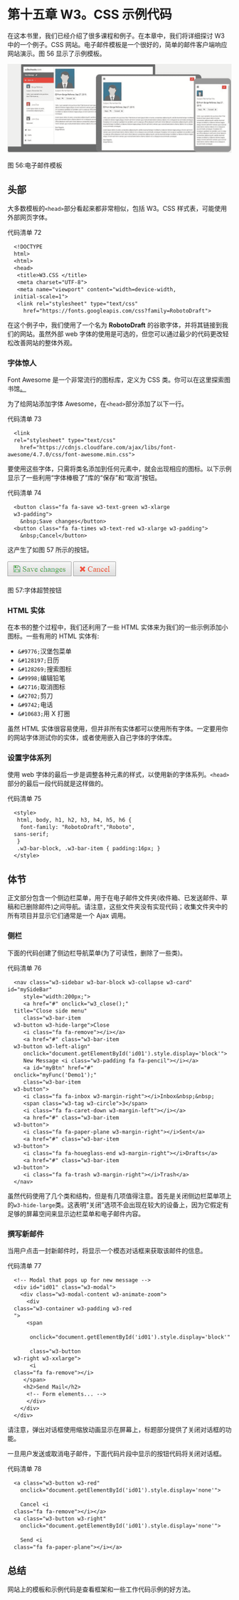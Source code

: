 # 第十五章 W3。CSS 示例代码

在这本书里，我们已经介绍了很多课程和例子。在本章中，我们将详细探讨 W3 中的一个例子。CSS 网站。电子邮件模板是一个很好的，简单的邮件客户端响应网站演示。图 56 显示了示例模板。

![](img/image062.jpg)

图 56:电子邮件模板

## 头部

大多数模板的`<head>`部分看起来都非常相似，包括 W3。CSS 样式表，可能使用外部网页字体。

代码清单 72

```
  <!DOCTYPE
  html>
  <html>
  <head>
   <title>W3.CSS </title>      
   <meta charset="UTF-8">      
   <meta name="viewport" content="width=device-width,
  initial-scale=1">      
   <link rel="stylesheet" type="text/css"
     href="https://fonts.googleapis.com/css?family=RobotoDraft">

```

在这个例子中，我们使用了一个名为 **RobotoDraft** 的谷歌字体，并将其链接到我们的网站。虽然外部 web 字体的使用是可选的，但您可以通过最少的代码更改轻松改善网站的整体外观。

### 字体惊人

Font Awesome 是一个非常流行的图标库，定义为 CSS 类。你可以在这里探索图书馆[。](https://fontawesome.com/)

为了给网站添加字体 Awesome，在`<head>`部分添加了以下一行。

代码清单 73

```
  <link
  rel="stylesheet" type="text/css"
    href="https://cdnjs.cloudfare.com/ajax/libs/font-awesome/4.7.0/css/font-awesome.min.css">

```

要使用这些字体，只需将类名添加到任何元素中，就会出现相应的图标。以下示例显示了一些利用“字体棒极了”库的“保存”和“取消”按钮。

代码清单 74

```
  <button class="fa fa-save w3-text-green w3-xlarge
  w3-padding">
    &nbsp;Save changes</button>
  <button class="fa fa-times w3-text-red w3-xlarge w3-padding">
    &nbsp;Cancel</button>

```

这产生了如图 57 所示的按钮。

![](img/image063.png)

图 57:字体超赞按钮

### HTML 实体

在本书的整个过程中，我们还利用了一些 HTML 实体来为我们的一些示例添加小图标。一些有用的 HTML 实体有:

*   `&#9776;`汉堡包菜单
*   `&#128197;`日历
*   `&#128269;`搜索图标
*   `&#9998;`编辑铅笔
*   `&#2716;`取消图标
*   `&#2702;`剪刀
*   `&#9742;`电话
*   `&#10683;`用 X 打圈

虽然 HTML 实体很容易使用，但并非所有实体都可以使用所有字体。一定要用你的网站字体测试你的实体，或者使用嵌入自己字体的字体库。

### 设置字体系列

使用 web 字体的最后一步是调整各种元素的样式，以使用新的字体系列。`<head>`部分的最后一段代码就是这样做的。

代码清单 75

```
  <style> 
   html, body, h1, h2, h3, h4, h5, h6 {
    font-family: "RobotoDraft","Roboto",
  sans-serif;
   } 
   .w3-bar-block, .w3-bar-item { padding:16px; }
  </style>

```

## 体节

正文部分包含一个侧边栏菜单，用于在电子邮件文件夹(收件箱、已发送邮件、草稿和已删除邮件)之间导航。请注意，这些文件夹没有实现代码；收集文件夹中的所有项目并显示它们通常是一个 Ajax 调用。

### 侧栏

下面的代码创建了侧边栏导航菜单(为了可读性，删除了一些类)。

代码清单 76

```
  <nav class="w3-sidebar w3-bar-block w3-collapse w3-card" id="mySideBar"
     style="width:200px;">
     <a href="#" onclick="w3_close();"
  title="Close side menu" 
     class="w3-bar-item
  w3-button w3-hide-large">Close
     <i class="fa fa-remove"></i></a>
     <a href="#" class="w3-bar-item
  w3-button w3-left-align"
     onclick="document.getElementById('id01').style.display='block'">
     New Message <i class="w3-padding fa fa-pencil"></i></a>
     <a id="myBtn" href="#"
  onclick="myFunc('Demo1');"
     class="w3-bar-item
  w3-button">
     <i class="fa fa-inbox w3-margin-right"></i>Inbox&nbsp;&nbsp;
     <span class="w3-tag w3-circle">3</span>
     <i class="fa fa-caret-down w3-margin-left"></i></a>
     <a href="#" class="w3-bar-item
  w3-button">
     <i class="fa fa-paper-plane w3-margin-right"></i>Sent</a>
     <a href="#" class="w3-bar-item
  w3-button">
     <i class="fa fa-houeglass-end w3-margin-right"></i>Drafts</a>
     <a href="#" class="w3-bar-item
  w3-button">
     <i class="fa fa-trash w3-margin-right"></i>Trash</a>
  </nav>

```

虽然代码使用了几个类和结构，但是有几项值得注意。首先是关闭侧边栏菜单项上的`w3-hide-large`类。这表明“关闭”选项不会出现在较大的设备上，因为它假定有足够的屏幕空间来显示边栏菜单和电子邮件内容。

### 撰写新邮件

当用户点击一封新邮件时，将显示一个模态对话框来获取该邮件的信息。

代码清单 77

```
  <!-- Modal that pops up for new message -->
  <div id="id01" class="w3-modal">
    <div class="w3-modal-content w3-animate-zoom">
      <div
  class="w3-container w3-padding w3-red
  ">
      <span

       onclick="document.getElementById('id01').style.display='block'"

       class="w3-button
  w3-right w3-xxlarge">
       <i
  class="fa fa-remove"></i>
     </span>
     <h2>Send Mail</h2>
      <!-- Form elements... -->
      </div>
    </div>
  </div>

```

请注意，弹出对话框使用缩放动画显示在屏幕上，标题部分提供了关闭对话框的功能。

一旦用户发送或取消电子邮件，下面代码片段中显示的按钮代码将关闭对话框。

代码清单 78

```
  <a class="w3-button w3-red"
    onclick="document.getElementById('id01').style.display='none'">

    Cancel <i
  class="fa fa-remove"></i></a>
  <a class="w3-button w3-right"
    onclick="document.getElementById('id01').style.display='none'">

    Send <i
  class="fa fa-paper-plane"></i></a>

```

## 总结

网站上的模板和示例代码是查看框架和一些工作代码示例的好方法。